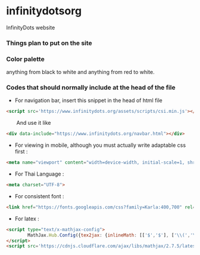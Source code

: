 # infinitydotsorg
InfinityDots website


### Things plan to put on the site


### Color palette 
anything from black to white and anything from red to white.


### Codes that should normally include at the head of the file

* For navigation bar, insert this snippet in the head of html file

~~~~html
<script src='https://www.infinitydots.org/assets/scripts/csi.min.js'></script>
~~~~

&nbsp;&nbsp;&nbsp;&nbsp;&nbsp;&nbsp; And use it like
~~~~html
<div data-include="https://www.infinitydots.org/navbar.html"></div>
~~~~

* For viewing in mobile, although you must actually write adaptable css first :  
~~~~html
<meta name="viewport" content="width=device-width, initial-scale=1, shrink-to-fit=no">
~~~~

* For Thai Language :  
~~~~html
<meta charset="UTF-8">
~~~~

* For consistent font :  
~~~~html
<link href="https://fonts.googleapis.com/css?family=Karla:400,700" rel="stylesheet">
~~~~

* For latex :  
~~~~html
<script type="text/x-mathjax-config">
  		MathJax.Hub.Config({tex2jax: {inlineMath: [['$','$'], ['\\(','\\)']]}});
</script>
<script src='https://cdnjs.cloudflare.com/ajax/libs/mathjax/2.7.5/latest.js?config=TeX-MML-AM_CHTML' async></script>
~~~~